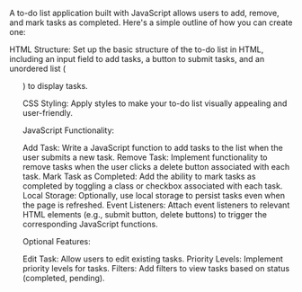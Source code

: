 A to-do list application built with JavaScript allows users to add, remove, and mark tasks as completed. Here's a simple outline of how you can create one:

HTML Structure: Set up the basic structure of the to-do list in HTML, including an input field to add tasks, a button to submit tasks, and an unordered list (<ul>) to display tasks.

CSS Styling: Apply styles to make your to-do list visually appealing and user-friendly.

JavaScript Functionality:

Add Task: Write a JavaScript function to add tasks to the list when the user submits a new task.
Remove Task: Implement functionality to remove tasks when the user clicks a delete button associated with each task.
Mark Task as Completed: Add the ability to mark tasks as completed by toggling a class or checkbox associated with each task.
Local Storage: Optionally, use local storage to persist tasks even when the page is refreshed.
Event Listeners: Attach event listeners to relevant HTML elements (e.g., submit button, delete buttons) to trigger the corresponding JavaScript functions.

Optional Features:

Edit Task: Allow users to edit existing tasks.
Priority Levels: Implement priority levels for tasks.
Filters: Add filters to view tasks based on status (completed, pending).

